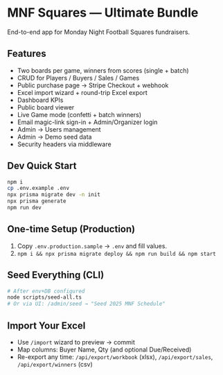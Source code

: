 
# MNF Squares — Ultimate Bundle

End-to-end app for Monday Night Football Squares fundraisers.

## Features
- Two boards per game, winners from scores (single + batch)
- CRUD for Players / Buyers / Sales / Games
- Public purchase page → Stripe Checkout + webhook
- Excel import wizard + round-trip Excel export
- Dashboard KPIs
- Public board viewer
- Live Game mode (confetti + batch winners)
- Email magic-link sign-in + Admin/Organizer login
- Admin → Users management
- Admin → Demo seed data
- Security headers via middleware

## Dev Quick Start
```bash
npm i
cp .env.example .env
npx prisma migrate dev -n init
npx prisma generate
npm run dev
```


## One-time Setup (Production)
1. Copy `.env.production.sample` → `.env` and fill values.
2. `npm i && npx prisma migrate deploy && npm run build && npm start`

## Seed Everything (CLI)
```bash
# After env+DB configured
node scripts/seed-all.ts
# Or via UI: /admin/seed → "Seed 2025 MNF Schedule"
```

## Import Your Excel
- Use `/import` wizard to preview → commit
- Map columns: Buyer Name, Qty (and optional Due/Received)
- Re-export any time: `/api/export/workbook` (xlsx), `/api/export/sales`, `/api/export/winners` (csv)
